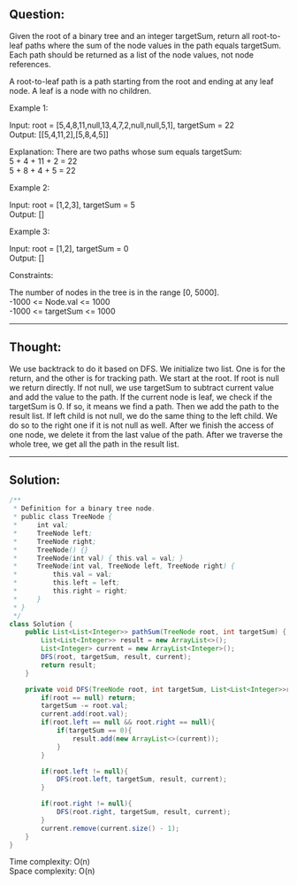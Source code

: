 ## Question: 

Given the root of a binary tree and an integer targetSum, return all root-to-leaf paths where the sum of the node values in the path equals targetSum. Each path should be returned as a list of the node values, not node references.

A root-to-leaf path is a path starting from the root and ending at any leaf node. A leaf is a node with no children.

Example 1:

Input: root = [5,4,8,11,null,13,4,7,2,null,null,5,1], targetSum = 22  
Output: [[5,4,11,2],[5,8,4,5]]  

Explanation: There are two paths whose sum equals targetSum:  
5 + 4 + 11 + 2 = 22  
5 + 8 + 4 + 5 = 22  

Example 2:

Input: root = [1,2,3], targetSum = 5  
Output: []  

Example 3:  

Input: root = [1,2], targetSum = 0  
Output: []  
 
Constraints:  

The number of nodes in the tree is in the range [0, 5000].  
-1000 <= Node.val <= 1000  
-1000 <= targetSum <= 1000  

---
## Thought:
We use backtrack to do it based on DFS. We initialize two list. One is for the return, and the other is for tracking path. We start at the root.
If root is null we return directly. If not null, we use targetSum to subtract current value and add the value to the path. If the current node is leaf, we check if 
the targetSum is 0. If so, it means we find a path. Then we add the path to the result list. If left child is not null, we do the same thing to the left child. We do
so to the right one if it is not null as well. After we finish the access of one node, we delete it from the last value of the path. After we traverse the whole tree, 
we get all the path in the result list.

---
## Solution:
```Java
/**
 * Definition for a binary tree node.
 * public class TreeNode {
 *     int val;
 *     TreeNode left;
 *     TreeNode right;
 *     TreeNode() {}
 *     TreeNode(int val) { this.val = val; }
 *     TreeNode(int val, TreeNode left, TreeNode right) {
 *         this.val = val;
 *         this.left = left;
 *         this.right = right;
 *     }
 * }
 */
class Solution {
    public List<List<Integer>> pathSum(TreeNode root, int targetSum) {
        List<List<Integer>> result = new ArrayList<>();
        List<Integer> current = new ArrayList<Integer>();
        DFS(root, targetSum, result, current);
        return result;
    }

    private void DFS(TreeNode root, int targetSum, List<List<Integer>>result, List<Integer> current){
        if(root == null) return;
        targetSum -= root.val;
        current.add(root.val);
        if(root.left == null && root.right == null){
            if(targetSum == 0){
                result.add(new ArrayList<>(current));
            }
        }

        if(root.left != null){
            DFS(root.left, targetSum, result, current);
        }

        if(root.right != null){
            DFS(root.right, targetSum, result, current);
        }
        current.remove(current.size() - 1);
    }
}
```
Time complexity: O(n)  
Space complexity: O(n)
